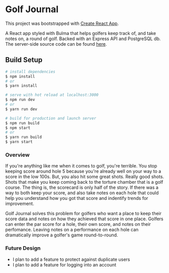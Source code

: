 # Golf Journal

This project was bootstrapped with [Create React App](https://github.com/facebookincubator/create-react-app).

A React app styled with Bulma that helps golfers keep track of, and take notes on, a round of golf. Backed with an Express API and PostgreSQL db. The server-side source code can be found [here](https://github.com/yhtomitim/golf-journal-api).

## Build Setup

``` bash
# install dependencies
$ npm install
# or
$ yarn install

# serve with hot reload at localhost:3000
$ npm run dev
# or
$ yarn run dev

# build for production and launch server
$ npm run build
$ npm start
# or
$ yarn run build
$ yarn start
```
### Overview

If you're anything like me when it comes to golf, you're terrible. You stop keeping score around hole 5 because you're already well on your way to a score in the low 100s. But, you also hit some great shots. Really good shots. Shots that make you keep coming back to the torture chamber that is a golf course. The thing is, the scorecard is only half of the story. If there was a way to both keep your score, and also take notes on each hole that could help you understand how you got that score and indentify trends for improvement.

Golf Journal solves this problem for golfers who want a place to keep their score data and notes on how they achieved that score in one place. Golfers can enter the par score for a hole, their own score, and notes on their perfomance. Leaving notes on a performance on each hole can dramatically improve a golfer's game round-to-round.

### Future Design

- I plan to add a feature to protect against duplicate users
- I plan to add a feature for logging into an account

